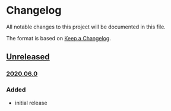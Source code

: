 # Changelog
All notable changes to this project will be documented in this file.

The format is based on [Keep a Changelog](https://keepachangelog.com/).

## [Unreleased]

### [2020.06.0]

### Added
- initial release

[Unreleased]: https://gitlab.com/yaq/yaqd-rpi-gpio/-/compare/v2020.06.0...master
[2020.06.0]: https://gitlab.com/yaq/yaqd-rpi-gpio/-/tags/v2020.06.0
